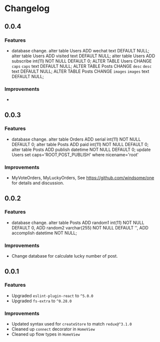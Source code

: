 Changelog
=========
0.0.4
-------------
### Features
* database change.
alter table Users ADD wechat text DEFAULT NULL;
alter table Users ADD visited text DEFAULT NULL;
alter table Users ADD subscribe int(11) NOT NULL DEFAULT 0;
ALTER TABLE Users CHANGE `caps` `caps` text DEFAULT NULL;
ALTER TABLE Posts CHANGE `desc` `desc` text DEFAULT NULL;
ALTER TABLE Posts CHANGE `images` `images` text DEFAULT NULL;
### Improvements
* 

0.0.3
-------------
### Features
* database change.
alter table Orders ADD serial int(11) NOT NULL DEFAULT 0;
alter table Posts ADD paid int(11) NOT NULL DEFAULT 0;
alter table Posts ADD publish datetime NOT NULL DEFAULT 0;
update Users set caps='ROOT,POST_PUBLISH' where nicename='root'
### Improvements
* MyVoteOrders, MyLuckyOrders, See https://github.com/windsome/one for details and discussion.

0.0.2
-------------
### Features
* database change.
alter table Posts ADD random1 int(11) NOT NULL DEFAULT 0, ADD random2 varchar(255) NOT NULL DEFAULT '', ADD accomplish datetime NOT NULL;
### Improvements
* Change database for calculate lucky number of post.

0.0.1
-----
### Features
* Upgraded `eslint-plugin-react` to `^5.0.0`
* Upgraded `fs-extra` to `^0.28.0`

### Improvements
* Updated syntax used for `createStore` to match `redux@^3.1.0`
* Cleaned up `connect` decorator in `HomeView`
* Cleaned up flow types in `HomeView`


